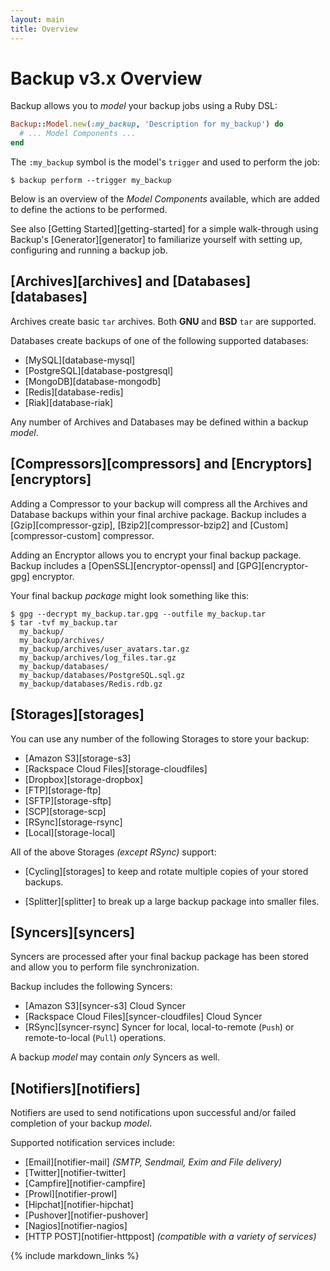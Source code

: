 ```yaml
---
layout: main
title: Overview
---
```


Backup v3.x Overview
====================

Backup allows you to _model_ your backup jobs using a Ruby DSL:

```rb
Backup::Model.new(:my_backup, 'Description for my_backup') do
  # ... Model Components ...
end
```

The `:my_backup` symbol is the model's `trigger` and used to perform the job:

    $ backup perform --trigger my_backup

Below is an overview of the _Model Components_ available, which are added to define the actions to be performed.

See also [Getting Started][getting-started] for a simple walk-through using Backup's [Generator][generator]
to familiarize yourself with setting up, configuring and running a backup job.


[Archives][archives] and [Databases][databases]
-----------------------------------------------

Archives create basic `tar` archives. Both **GNU** and **BSD** `tar` are supported.

Databases create backups of one of the following supported databases:

- [MySQL][database-mysql]
- [PostgreSQL][database-postgresql]
- [MongoDB][database-mongodb]
- [Redis][database-redis]
- [Riak][database-riak]

Any number of Archives and Databases may be defined within a backup _model_.


[Compressors][compressors] and [Encryptors][encryptors]
-------------------------------------------------------

Adding a Compressor to your backup will compress all the Archives and Database backups within your final archive package.
Backup includes a [Gzip][compressor-gzip], [Bzip2][compressor-bzip2] and [Custom][compressor-custom] compressor.

Adding an Encryptor allows you to encrypt your final backup package.
Backup includes a [OpenSSL][encryptor-openssl] and [GPG][encryptor-gpg] encryptor.

Your final backup _package_ might look something like this:

```text
$ gpg --decrypt my_backup.tar.gpg --outfile my_backup.tar
$ tar -tvf my_backup.tar
  my_backup/
  my_backup/archives/
  my_backup/archives/user_avatars.tar.gz
  my_backup/archives/log_files.tar.gz
  my_backup/databases/
  my_backup/databases/PostgreSQL.sql.gz
  my_backup/databases/Redis.rdb.gz
```


[Storages][storages]
--------------------

You can use any number of the following Storages to store your backup:

- [Amazon S3][storage-s3]
- [Rackspace Cloud Files][storage-cloudfiles]
- [Dropbox][storage-dropbox]
- [FTP][storage-ftp]
- [SFTP][storage-sftp]
- [SCP][storage-scp]
- [RSync][storage-rsync]
- [Local][storage-local]

All of the above Storages _(except RSync)_ support:

- [Cycling][storages] to keep and rotate multiple copies of your stored backups.

- [Splitter][splitter] to break up a large backup package into smaller files.


[Syncers][syncers]
------------------

Syncers are processed after your final backup package has been stored and allow you to perform file synchronization.

Backup includes the following Syncers:

- [Amazon S3][syncer-s3] Cloud Syncer
- [Rackspace Cloud Files][syncer-cloudfiles] Cloud Syncer
- [RSync][syncer-rsync] Syncer for local, local-to-remote (`Push`) or remote-to-local (`Pull`) operations.

A backup _model_ may contain _only_ Syncers as well.


[Notifiers][notifiers]
----------------------

Notifiers are used to send notifications upon successful and/or failed completion of your backup _model_.

Supported notification services include:

- [Email][notifier-mail] _(SMTP, Sendmail, Exim and File delivery)_
- [Twitter][notifier-twitter]
- [Campfire][notifier-campfire]
- [Prowl][notifier-prowl]
- [Hipchat][notifier-hipchat]
- [Pushover][notifier-pushover]
- [Nagios][notifier-nagios]
- [HTTP POST][notifier-httppost] _(compatible with a variety of services)_


{% include markdown_links %}
